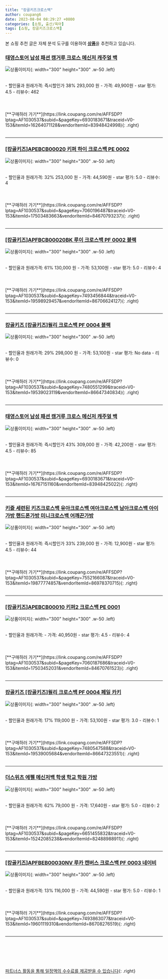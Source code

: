 ```yaml
---
title: "캉골키즈크로스백"
author: coupang6
date: 2023-08-04 08:29:27 +0800
categories: [쇼핑, 출산/육아]
tags: [쇼핑, 캉골키즈크로스백]
---
```


본 쇼핑 추천 글은 자체 분석 도구를 이용하여 [**상품**](https://link.coupang.com/a/bao1ui)을 추천하고 있습니다.

### [태영스토어 남성 패션 캥거루 크로스 메신저 캐주얼 백](https://link.coupang.com/re/AFFSDP?lptag=AF1030537&subid=&pageKey=6930183671&traceid=V0-153&itemId=16264071128&vendorItemId=83948424998)

![상품이미지](https://thumbnail7.coupangcdn.com/thumbnails/remote/230x230ex/image/vendor_inventory/bbda/9b6b2c63dfe82345b3fcb171ecbf95d80454a67821b28b1876ac1a1dcef0.jpg){: width="300" height="300" .w-50 .left}


<br>
- 할인율과 원래가격: 즉시할인가 38%  293,000   원
- 가격: 49,900원
- star 평가: 4.5
- 리뷰수: 462
<br>
<br>
<br>
<br>
[**구매하러 가기**](https://link.coupang.com/re/AFFSDP?lptag=AF1030537&subid=&pageKey=6930183671&traceid=V0-153&itemId=16264071128&vendorItemId=83948424998){: .right}
<br>
<br>

---

### [[캉골키즈]APEBCB00020 키퍼 하이 크로스백 PE 0002](https://link.coupang.com/re/AFFSDP?lptag=AF1030537&subid=&pageKey=7060196487&traceid=V0-153&itemId=17503483663&vendorItemId=84670793237)

![상품이미지](https://thumbnail9.coupangcdn.com/thumbnails/remote/230x230ex/image/vendor_inventory/2260/f14ce79af5aedcf91630e465b7e7b9f39ff2f52757065490dc524d79f06c.jpg){: width="300" height="300" .w-50 .left}


<br>
- 할인율과 원래가격: 32%  253,000   원
- 가격: 44,590원
- star 평가: 5.0
- 리뷰수: 4
<br>
<br>
<br>
<br>
[**구매하러 가기**](https://link.coupang.com/re/AFFSDP?lptag=AF1030537&subid=&pageKey=7060196487&traceid=V0-153&itemId=17503483663&vendorItemId=84670793237){: .right}
<br>
<br>

---

### [[캉골키즈]APFBCB00020BK 루이 크로스백 PF 0002 블랙](https://link.coupang.com/re/AFFSDP?lptag=AF1030537&subid=&pageKey=7493456844&traceid=V0-153&itemId=19598929457&vendorItemId=86706624127)

![상품이미지](https://thumbnail8.coupangcdn.com/thumbnails/remote/230x230ex/image/vendor_inventory/a77d/5da8bf0fd03214bf6d7d6e96f6205108934c80f2a46836e503fc125cc0cd.jpg){: width="300" height="300" .w-50 .left}


<br>
- 할인율과 원래가격: 61%  130,000   원
- 가격: 53,100원
- star 평가: 5.0
- 리뷰수: 4
<br>
<br>
<br>
<br>
[**구매하러 가기**](https://link.coupang.com/re/AFFSDP?lptag=AF1030537&subid=&pageKey=7493456844&traceid=V0-153&itemId=19598929457&vendorItemId=86706624127){: .right}
<br>
<br>

---

### [캉골키즈 [캉골키즈]윌리 크로스백 PF 0004 블랙](https://link.coupang.com/re/AFFSDP?lptag=AF1030537&subid=&pageKey=7480551299&traceid=V0-153&itemId=19539023119&vendorItemId=86647340834)

![상품이미지](https://thumbnail6.coupangcdn.com/thumbnails/remote/230x230ex/image/vendor_inventory/2692/3764ff9dfd5f773f2f7e61e7736e9f5574830822ce9555181f70153ea9a9.jpg){: width="300" height="300" .w-50 .left}


<br>
- 할인율과 원래가격: 29%  298,000   원
- 가격: 53,100원
- star 평가: No data
- 리뷰수: 0
<br>
<br>
<br>
<br>
[**구매하러 가기**](https://link.coupang.com/re/AFFSDP?lptag=AF1030537&subid=&pageKey=7480551299&traceid=V0-153&itemId=19539023119&vendorItemId=86647340834){: .right}
<br>
<br>

---

### [태영스토어 남성 패션 캥거루 크로스 메신저 캐주얼 백](https://link.coupang.com/re/AFFSDP?lptag=AF1030537&subid=&pageKey=6930183671&traceid=V0-153&itemId=16767151160&vendorItemId=83948425022)

![상품이미지](https://thumbnail6.coupangcdn.com/thumbnails/remote/230x230ex/image/vendor_inventory/b06d/7d9b2c7d4950820b3b9fc8d689a2c170ed6848e484e9151ba4a9f398568c.jpg){: width="300" height="300" .w-50 .left}


<br>
- 할인율과 원래가격: 즉시할인가 43%  309,000   원
- 가격: 42,200원
- star 평가: 4.5
- 리뷰수: 85
<br>
<br>
<br>
<br>
[**구매하러 가기**](https://link.coupang.com/re/AFFSDP?lptag=AF1030537&subid=&pageKey=6930183671&traceid=V0-153&itemId=16767151160&vendorItemId=83948425022){: .right}
<br>
<br>

---

### [키즐 세련된 키즈크로스백 유아크로스백 여아크로스백 남아크로스백 아이가방 핸드폰가방 미니크로스백 어깨끈가방](https://link.coupang.com/re/AFFSDP?lptag=AF1030537&subid=&pageKey=7552166087&traceid=V0-153&itemId=19877774857&vendorItemId=86978370715)

![상품이미지](https://thumbnail9.coupangcdn.com/thumbnails/remote/230x230ex/image/vendor_inventory/0d77/37961423c4bb9e182f58c666d549bbf49b3e318b0c12685d9d2723eb7e45.jpg){: width="300" height="300" .w-50 .left}


<br>
- 할인율과 원래가격: 즉시할인가 33%  239,000   원
- 가격: 12,900원
- star 평가: 4.5
- 리뷰수: 44
<br>
<br>
<br>
<br>
[**구매하러 가기**](https://link.coupang.com/re/AFFSDP?lptag=AF1030537&subid=&pageKey=7552166087&traceid=V0-153&itemId=19877774857&vendorItemId=86978370715){: .right}
<br>
<br>

---

### [[캉골키즈]APEBCB00010 키퍼2 크로스백 PE 0001](https://link.coupang.com/re/AFFSDP?lptag=AF1030537&subid=&pageKey=7060187686&traceid=V0-153&itemId=17503452031&vendorItemId=84670761523)

![상품이미지](https://thumbnail8.coupangcdn.com/thumbnails/remote/230x230ex/image/vendor_inventory/dd2b/56b3f4d34d1898f23d06d28c7b6a9af60f8297d17525985034eca9e12eb1.jpg){: width="300" height="300" .w-50 .left}


<br>
- 할인율과 원래가격: 
- 가격: 40,950원
- star 평가: 4.5
- 리뷰수: 4
<br>
<br>
<br>
<br>
[**구매하러 가기**](https://link.coupang.com/re/AFFSDP?lptag=AF1030537&subid=&pageKey=7060187686&traceid=V0-153&itemId=17503452031&vendorItemId=84670761523){: .right}
<br>
<br>

---

### [캉골키즈 [캉골키즈]윌리 크로스백 PF 0004 페일 카키](https://link.coupang.com/re/AFFSDP?lptag=AF1030537&subid=&pageKey=7480547588&traceid=V0-153&itemId=19539005684&vendorItemId=86647323551)

![상품이미지](https://thumbnail7.coupangcdn.com/thumbnails/remote/230x230ex/image/vendor_inventory/404e/252383a884d329582a662d86c9b0c027415d41dd3bb143a7ea4e7e8184a7.jpg){: width="300" height="300" .w-50 .left}


<br>
- 할인율과 원래가격: 17%  119,000   원
- 가격: 53,100원
- star 평가: 3.0
- 리뷰수: 1
<br>
<br>
<br>
<br>
[**구매하러 가기**](https://link.coupang.com/re/AFFSDP?lptag=AF1030537&subid=&pageKey=7480547588&traceid=V0-153&itemId=19539005684&vendorItemId=86647323551){: .right}
<br>
<br>

---

### [더스위츠 에펠 메신저백 학생 학교 학원 가방](https://link.coupang.com/re/AFFSDP?lptag=AF1030537&subid=&pageKey=6651455832&traceid=V0-153&itemId=15242085238&vendorItemId=82488988911)

![상품이미지](https://thumbnail7.coupangcdn.com/thumbnails/remote/230x230ex/image/vendor_inventory/8957/60c7b360f58b57f9d8b0ea52af5a3b7cb4c6ee2acaf4de5e560157f8e127.jpg){: width="300" height="300" .w-50 .left}


<br>
- 할인율과 원래가격: 62%  79,000   원
- 가격: 17,640원
- star 평가: 5.0
- 리뷰수: 2
<br>
<br>
<br>
<br>
[**구매하러 가기**](https://link.coupang.com/re/AFFSDP?lptag=AF1030537&subid=&pageKey=6651455832&traceid=V0-153&itemId=15242085238&vendorItemId=82488988911){: .right}
<br>
<br>

---

### [[캉골키즈]APFBEB00030NV 루카 캔버스 크로스백 PF 0003 네이비](https://link.coupang.com/re/AFFSDP?lptag=AF1030537&subid=&pageKey=7493863077&traceid=V0-153&itemId=19601119310&vendorItemId=86708276519)

![상품이미지](https://thumbnail10.coupangcdn.com/thumbnails/remote/230x230ex/image/vendor_inventory/b059/c0ae503f97dedaead8c35992ab5f7f588fec5ddbe4906a33940b2035df12.jpg){: width="300" height="300" .w-50 .left}


<br>
- 할인율과 원래가격: 13%  116,000   원
- 가격: 44,590원
- star 평가: 5.0
- 리뷰수: 1
<br>
<br>
<br>
<br>
[**구매하러 가기**](https://link.coupang.com/re/AFFSDP?lptag=AF1030537&subid=&pageKey=7493863077&traceid=V0-153&itemId=19601119310&vendorItemId=86708276519){: .right}
<br>
<br>

---
<br><br><br><br><br> [파트너스 활동을 통해 일정액의 수수료를 제공받을 수 있습니다](https://link.coupang.com/a/bao1ui){: .right}